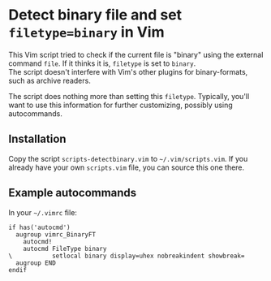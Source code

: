 Detect binary file and set `filetype=binary` in Vim
===================================================

This Vim script tried to check if the current file is "binary" using the 
external command `file`.  If it thinks it is, `filetype` is set to `binary`.  
The script doesn't interfere with Vim's other plugins for binary-formats, such 
as archive readers.

The script does nothing more than setting this `filetype`.  Typically, you'll 
want to use this information for further customizing, possibly using 
autocommands.


Installation
------------

Copy the script `scripts-detectbinary.vim` to `~/.vim/scripts.vim`.  If you 
already have your own `scripts.vim` file, you can source this one there.


Example autocommands
--------------------

In your `~/.vimrc` file:

```viml
if has('autocmd')
  augroup vimrc_BinaryFT
    autocmd!
    autocmd FileType binary
\           setlocal binary display=uhex nobreakindent showbreak=
  augroup END
endif
```

<!--
vim: formatoptions=aqwn spell spelllang=en
-->
